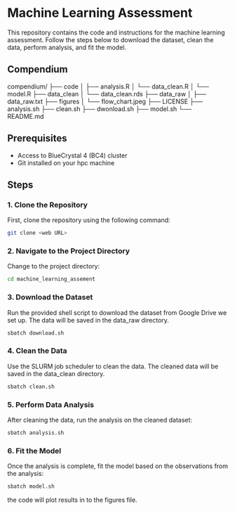 # Machine Learning Assessment

This repository contains the code and instructions for the machine learning assessment. Follow the steps below to download the dataset, clean the data, perform analysis, and fit the model.

## Compendium
compendium/
├── code
│   ├── analysis.R
│   └── data_clean.R
│   └── model.R
├── data_clean
│   └── data_clean.rds
├── data_raw
│   ├── data_raw.txt
├── figures
│   └── flow_chart.jpeg
├── LICENSE
├── analysis.sh
├── clean.sh
├── dwonload.sh
├── model.sh
└── README.md


## Prerequisites

- Access to BlueCrystal 4 (BC4) cluster
- Git installed on your hpc machine

## Steps

### 1. Clone the Repository

First, clone the repository using the following command:

```sh
git clone <web URL>
```

### 2. Navigate to the Project Directory

Change to the project directory:

```sh
cd machine_learning_assement
```

### 3. Download the Dataset

Run the provided shell script to download the dataset from Google Drive we set up. The data will be saved in the data_raw directory.

```sh
sbatch download.sh
```

### 4. Clean the Data

Use the SLURM job scheduler to clean the data. The cleaned data will be saved in the data_clean directory.

```sh
sbatch clean.sh
```

### 5. Perform Data Analysis

After cleaning the data, run the analysis on the cleaned dataset:

```sh
sbatch analysis.sh
```

### 6. Fit the Model

Once the analysis is complete, fit the model based on the observations from the analysis:

```sh
sbatch model.sh
```

the code will plot results in to the figures file.
